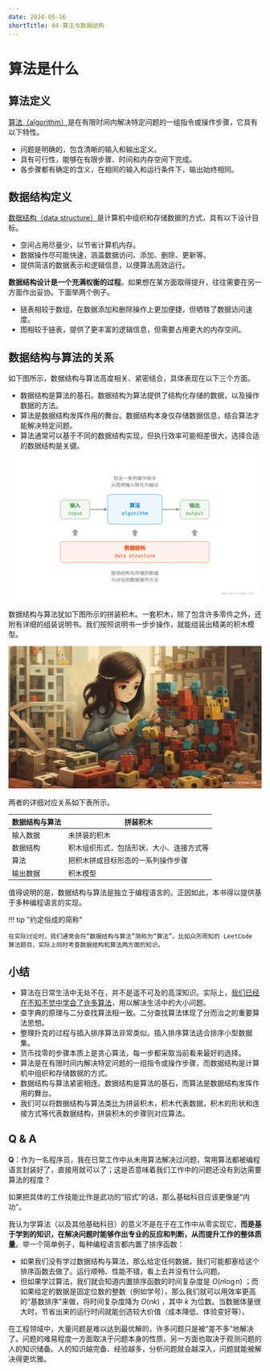 ```yaml
---
date: 2024-05-16
shortTitle: 04-算法与数据结构
---
```




# 算法是什么

## 算法定义

<u>算法（algorithm）</u>是在有限时间内解决特定问题的一组指令或操作步骤，它具有以下特性。

- 问题是明确的，包含清晰的输入和输出定义。
- 具有可行性，能够在有限步骤、时间和内存空间下完成。
- 各步骤都有确定的含义，在相同的输入和运行条件下，输出始终相同。

## 数据结构定义

<u>数据结构（data structure）</u>是计算机中组织和存储数据的方式，具有以下设计目标。

- 空间占用尽量少，以节省计算机内存。
- 数据操作尽可能快速，涵盖数据访问、添加、删除、更新等。
- 提供简洁的数据表示和逻辑信息，以便算法高效运行。

**数据结构设计是一个充满权衡的过程**。如果想在某方面取得提升，往往需要在另一方面作出妥协。下面举两个例子。

- 链表相较于数组，在数据添加和删除操作上更加便捷，但牺牲了数据访问速度。
- 图相较于链表，提供了更丰富的逻辑信息，但需要占用更大的内存空间。

## 数据结构与算法的关系

如下图所示，数据结构与算法高度相关、紧密结合，具体表现在以下三个方面。

- 数据结构是算法的基石。数据结构为算法提供了结构化存储的数据，以及操作数据的方法。
- 算法是数据结构发挥作用的舞台。数据结构本身仅存储数据信息，结合算法才能解决特定问题。
- 算法通常可以基于不同的数据结构实现，但执行效率可能相差很大，选择合适的数据结构是关键。

![数据结构与算法的关系](./HelloAlgo.assets/relationship_between_data_structure_and_algorithm.png)

数据结构与算法犹如下图所示的拼装积木。一套积木，除了包含许多零件之外，还附有详细的组装说明书。我们按照说明书一步步操作，就能组装出精美的积木模型。

![拼装积木](./HelloAlgo.assets/assembling_blocks.png)

两者的详细对应关系如下表所示。

| 数据结构与算法 | 拼装积木                                 |
| -------------- | ---------------------------------------- |
| 输入数据       | 未拼装的积木                             |
| 数据结构       | 积木组织形式，包括形状、大小、连接方式等 |
| 算法           | 把积木拼成目标形态的一系列操作步骤       |
| 输出数据       | 积木模型                                 |

值得说明的是，数据结构与算法是独立于编程语言的。正因如此，本书得以提供基于多种编程语言的实现。

!!! tip "约定俗成的简称"

    在实际讨论时，我们通常会将“数据结构与算法”简称为“算法”。比如众所周知的 LeetCode 算法题目，实际上同时考查数据结构和算法两方面的知识。





## 小结

- 算法在日常生活中无处不在，并不是遥不可及的高深知识。实际上，<u>我们已经在不知不觉中学会了许多算法</u>，用以解决生活中的大小问题。
- 查字典的原理与二分查找算法相一致。二分查找算法体现了分而治之的重要算法思想。
- 整理扑克的过程与插入排序算法非常类似。插入排序算法适合排序小型数据集。
- 货币找零的步骤本质上是贪心算法，每一步都采取当前看来最好的选择。
- 算法是在有限时间内解决特定问题的一组指令或操作步骤，而数据结构是计算机中组织和存储数据的方式。
- 数据结构与算法紧密相连。数据结构是算法的基石，而算法是数据结构发挥作用的舞台。
- 我们可以将数据结构与算法类比为拼装积木，积木代表数据，积木的形状和连接方式等代表数据结构，拼装积木的步骤则对应算法。

## Q & A

**Q**：作为一名程序员，我在日常工作中从未用算法解决过问题，常用算法都被编程语言封装好了，直接用就可以了；这是否意味着我们工作中的问题还没有到达需要算法的程度？

如果把具体的工作技能比作是武功的“招式”的话，那么基础科目应该更像是“内功”。

我认为学算法（以及其他基础科目）的意义不是在于在工作中从零实现它，**而是基于学到的知识，在解决问题时能够作出专业的反应和判断，从而提升工作的整体质量**。举一个简单例子，每种编程语言都内置了排序函数：

- 如果我们没有学过数据结构与算法，那么给定任何数据，我们可能都塞给这个排序函数去做了。运行顺畅、性能不错，看上去并没有什么问题。
- 但如果学过算法，我们就会知道内置排序函数的时间复杂度是 $O(n \log n)$ ；而如果给定的数据是固定位数的整数（例如学号），那么我们就可以用效率更高的“基数排序”来做，将时间复杂度降为 $O(nk)$ ，其中 $k$ 为位数。当数据体量很大时，节省出来的运行时间就能创造较大价值（成本降低、体验变好等）。

在工程领域中，大量问题是难以达到最优解的，许多问题只是被“差不多”地解决了。问题的难易程度一方面取决于问题本身的性质，另一方面也取决于观测问题的人的知识储备。人的知识越完备、经验越多，分析问题就会越深入，问题就能被解决得更优雅。







